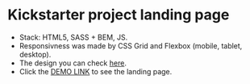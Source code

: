 # Kickstarter project landing page 
- Stack: HTML5, SASS + BEM, JS.<br>
- Responsivness was made by CSS Grid and Flexbox (mobile, tablet, desktop).<br>
- The design you can check [here](https://www.figma.com/file/Ujp7bCFuvuJlkn8TSbQPSZ/Kickstarter_FE-students).<br>
- Click the [DEMO LINK](https://alexbardyshev.github.io/kickstarter_landing/) to see the landing page.
